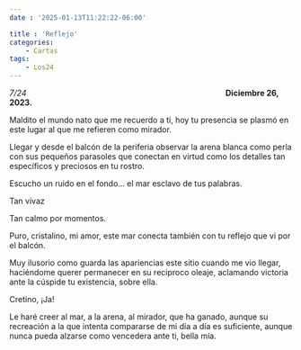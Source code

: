 ```yaml
---
date : '2025-01-13T11:22:22-06:00'

title : 'Reflejo'
categories:
    - Cartas
tags: 
    - Los24
---
```

*7/24* &nbsp; &nbsp; &nbsp; &nbsp; &nbsp; &nbsp; &nbsp; &nbsp; &nbsp; &nbsp; &nbsp; &nbsp; &nbsp; &nbsp; &nbsp; &nbsp;&nbsp; &nbsp; &nbsp; &nbsp;&nbsp; &nbsp; &nbsp; &nbsp;&nbsp; &nbsp; &nbsp; &nbsp;&nbsp; &nbsp; &nbsp; &nbsp;&nbsp; &nbsp; &nbsp; &nbsp;&nbsp; &nbsp; &nbsp; &nbsp;&nbsp; &nbsp; &nbsp; &nbsp;&nbsp; &nbsp; &nbsp; &nbsp;&nbsp; **Diciembre 26, 2023.**

Maldito el mundo nato que me recuerdo a ti, hoy tu presencia se plasmó en este lugar al que me refieren como mirador.

Llegar y desde el balcón de la periferia observar la arena blanca como perla con sus pequeños parasoles que conectan en virtud como los detalles tan específicos y preciosos en tu rostro.

Escucho un ruido en el fondo... el mar esclavo de tus palabras.

Tan vivaz

Tan calmo por momentos.

Puro, cristalino, mi amor, este mar conecta también con tu reflejo que vi por el balcón.

Muy ilusorio como guarda las apariencias este sitio cuando me vio llegar, haciéndome querer permanecer en su reciproco oleaje, aclamando victoria ante la cúspide tu existencia, sobre ella.

Cretino, ¡Ja!

Le haré creer al mar, a la arena, al mirador, que ha ganado, aunque su recreación a la que intenta compararse de mi día a día es suficiente, aunque nunca pueda alzarse como vencedera ante ti, bella mía.
